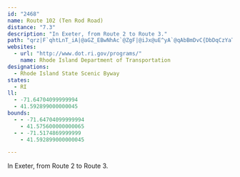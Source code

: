 ```yaml
---
id: "2468"
name: Route 102 (Ten Rod Road)
distance: "7.3"
description: "In Exeter, from Route 2 to Route 3."
path: "qrz|F`qhtLnT_iA|@aGZ_EBwNhAc`@ZgF|@iJx@uE^yA`@qAbBmDvC{DbDqCzYaT~BwBbBqC~AyD|@{D^sCJmGaAkb@DaMIsFYcIXkVo@iUH{SCiKe@gp@Y{L?oMOgOg@oMNiTAgFYgJyAiQH}WNmCz@mFdGoQhAuDbBsHXkDDeBCmBOaB}AmJGs@CsCXuCd@qB|@aCh@mBXqB^iFj@{Mr@mFX}CDiEy@iKByCZeCfC_K`AcFb@yDTaEyAwj@"
websites:
  - url: "http://www.dot.ri.gov/programs/"
    name: Rhode Island Department of Transportation
designations:
  - Rhode Island State Scenic Byway
states:
  - RI
ll:
  - -71.64704099999994
  - 41.592899000000045
bounds:
  - - -71.64704099999994
    - 41.575600000000065
  - - -71.5174869999999
    - 41.592899000000045

---
```


In Exeter, from Route 2 to Route 3.

